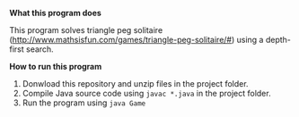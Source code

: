 **What this program does**

This program solves triangle peg solitaire (http://www.mathsisfun.com/games/triangle-peg-solitaire/#) using a depth-first search.

**How to run this program**
1. Donwload this repository and unzip files in the project folder.
2. Compile Java source code using `javac *.java` in the project folder.
3. Run the program using `java Game`

